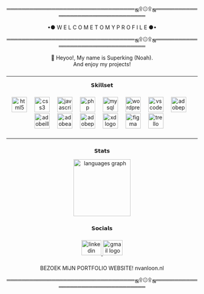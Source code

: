 
<p align="center">══════════════════════════════════ஜ۩۞۩ஜ══════════════════════════════════ </p>

<p align="center"> •● W E L C O M E   T O   M Y   P R O F I L E ●• </p>  

<p align="center">══════════════════════════════════ஜ۩۞۩ஜ══════════════════════════════════ </p>

<p align="center">👋 Heyoo!, My name is Superking (Noah).<br> And enjoy my projects!</p>

###
____________________________________________________________________________________________________________________________________________

<p align="center">𝗦𝗸𝗶𝗹𝗹𝘀𝗲𝘁</p>

###

<div align="center">
  <img src="https://cdn.jsdelivr.net/gh/devicons/devicon/icons/html5/html5-original.svg" height="40" alt="html5 logo"  />
  <img width="12" />
  <img src="https://cdn.jsdelivr.net/gh/devicons/devicon/icons/css3/css3-original.svg" height="40" alt="css3 logo"  />
  <img width="12" />
  <img src="https://cdn.jsdelivr.net/gh/devicons/devicon/icons/javascript/javascript-original.svg" height="40" alt="javascript logo"  />
  <img width="12" />
  <img src="https://cdn.jsdelivr.net/gh/devicons/devicon/icons/php/php-original.svg" height="40" alt="php logo"  />
  <img width="12" />
  <img src="https://cdn.simpleicons.org/mysql/4479A1" height="40" alt="mysql logo"  />
  <img width="12" />
  <img src="https://cdn.jsdelivr.net/gh/devicons/devicon/icons/wordpress/wordpress-original.svg" height="40" alt="wordpress logo"  />
  <img width="12" />
  <img src="https://cdn.jsdelivr.net/gh/devicons/devicon/icons/vscode/vscode-original.svg" height="40" alt="vscode logo"  />
  <img width="12" />
  <img src="https://skillicons.dev/icons?i=ps" height="40" alt="adobephotoshop logo"  />
  <img width="12" />
  <img src="https://skillicons.dev/icons?i=ai" height="40" alt="adobeillustrator logo"  />
  <img width="12" />
  <img src="https://skillicons.dev/icons?i=ae" height="40" alt="adobeaftereffects logo"  />
  <img width="12" />
  <img src="https://skillicons.dev/icons?i=pr" height="40" alt="adobepremierepro logo"  />
  <img width="12" />
  <img src="https://skillicons.dev/icons?i=xd" height="40" alt="xd logo"  />
  <img width="12" />
  <img src="https://cdn.jsdelivr.net/gh/devicons/devicon/icons/figma/figma-original.svg" height="40" alt="figma logo"  />
  <img width="12" />
  <img src="https://cdn.jsdelivr.net/gh/devicons/devicon/icons/trello/trello-plain.svg" height="40" alt="trello logo"  />
  <img width="12" />
 
</div>

###

###
____________________________________________________________________________________________________________________________________________


###
<p align="center">𝗦𝘁𝗮𝘁𝘀</p>

<div align="center">
<img src="https://github-readme-stats.vercel.app/api/top-langs?username=Superking415&locale=en&hide_title=false&layout=compact&card_width=320&langs_count=5&theme=dracula&hide_border=false&order=2" height="150" alt="languages graph"  />
</div>

###

<p align="center">𝗦𝗼𝗰𝗶𝗮𝗹𝘀</p>

###

<div align="center">
  <a href="https://www.linkedin.com/in/noah-van-loon-a27834223/" target="_blank">
    <img src="https://raw.githubusercontent.com/maurodesouza/profile-readme-generator/master/src/assets/icons/social/linkedin/default.svg" width="52" height="40" alt="linkedin logo"  />
  </a>
  <a href="mailto:noahvanloon@gmail.com" target="_blank">
    <img src="https://raw.githubusercontent.com/maurodesouza/profile-readme-generator/master/src/assets/icons/social/gmail/default.svg" width="52" height="40" alt="gmail logo"  />
  </a>
</div>

###
<p align= "center"> BEZOEK MIJN PORTFOLIO WEBSITE! nvanloon.nl </p>
<p align="center">══════════════════════════════════ஜ۩۞۩ஜ══════════════════════════════════ </p>

  

<!---
Superking415/Superking415 is a ✨ special ✨ repository because its `README.md` (this file) appears on your GitHub profile.
You can click the Preview link to take a look at your changes.
--->
